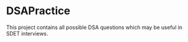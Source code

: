 # DSAPractice

This project contains all possible DSA questions which may be useful in SDET interviews.
